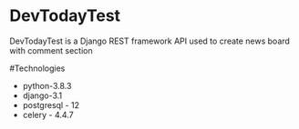 # DevTodayTest
DevTodayTest is a Django REST framework API used to create news board with comment section

#Technologies
* python-3.8.3
* django-3.1
* postgresql - 12
* celery - 4.4.7
